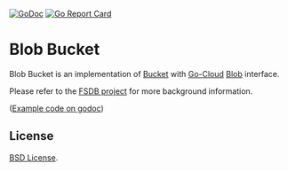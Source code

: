 [![GoDoc](https://godoc.org/github.com/fishy/bucket?status.svg)](https://godoc.org/github.com/fishy/blobbucket)
[![Go Report Card](https://goreportcard.com/badge/github.com/fishy/blobbucket)](https://goreportcard.com/report/github.com/fishy/blobbucket)

# Blob Bucket

Blob Bucket is an implementation of 
[Bucket](https://godoc.org/github.com/fishy/fsdb/bucket#Bucket) with 
[Go-Cloud](https://github.com/google/go-cloud)
[Blob](https://godoc.org/github.com/google/go-cloud/blob) interface.

Please refer to the [FSDB project](https://github.com/fishy/fsdb)
for more background information.

([Example code on godoc](https://godoc.org/github.com/fishy/blobbucket#example-package))

## License

[BSD License](https://github.com/fishy/bucket/blob/master/LICENSE).
